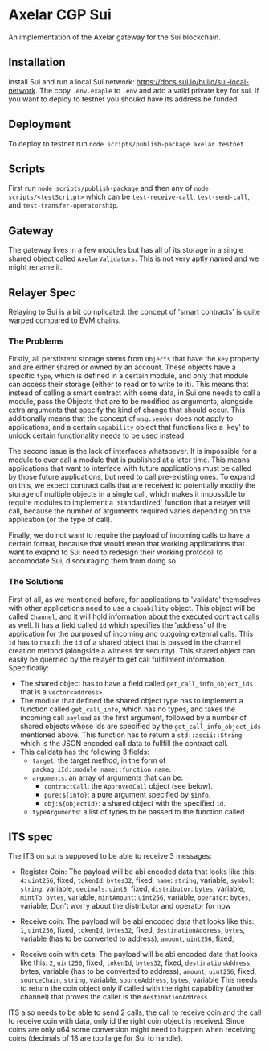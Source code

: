 # Axelar CGP Sui

An implementation of the Axelar gateway for the Sui blockchain.

## Installation

Install Sui and run a local Sui network: https://docs.sui.io/build/sui-local-network.
The copy `.env.exaple` to `.env` and add a valid private key for sui. If you want to deploy to testnet you shoukd have its address be funded.

## Deployment

To deploy to testnet run `node scripts/publish-package axelar testnet` 

## Scripts

First run `node scripts/publish-package` and then any of `node scripts/<testScritpt>` which can be `test-receive-call`, `test-send-call`, and `test-transfer-operatorship`.

## Gateway

The gateway lives in a few modules but has all of its storage in a single shared object called `AxelarValidators`. This is not very aptly named and we might rename it.

## Relayer Spec

Relaying to Sui is a bit complicated: the concept of 'smart contracts' is quite warped compared to EVM chains. 

### The Problems

Firstly, all perstistent storage stems from `Objects` that have the `key` property and are either shared or owned by an account. These objects have a specific `type`, which is defined in a certain module, and only that module can access their storage (either to read or to write to it). This means that instead of calling a smart contract with some data, in Sui one needs to call a module, pass the Objects that are to be modified as arguments, alongside extra arguments that specify the kind of change that should occur. This additionally means that the concept of `msg.sender` does not apply to applications, and a certain `capability` object that functions like a 'key' to unlock certain functionality needs to be used instead.

The second issue is the lack of interfaces whatsoever. It is impossible for a module to ever call a module that is published at a later time. This means applications that want to interface with future applications must be called by those future applications, but need to call pre-existing ones. To expand on this, we expect contract calls that are received to potentially modify the storage of multiple objects in a single call, which makes it impossible to require modules to implement a 'standardized' function that a relayer will call, because the number of arguments required varies depending on the application (or the type of call).

Finally, we do not want to require the payload of incoming calls to have a certain format, because that would mean that working applications that want to exapnd to Sui need to redesign their working protocoll to accomodate Sui, discouraging them from doing so.

### The Solutions

First of all, as we mentioned before, for applications to 'validate' themselves with other applications need to use a `capability` object. This object will be called `Channel`, and it will hold information about the executed contract calls as well. It has a field called `id` which specifies the 'address' of the application for the purposed of incoming and outgoing extenral calls. This `id` has to match the `id` of a shared object that is passed in the channel creation method (alongside a witness for security). This shared object can easily be querried by the relayer to get call fullfilment information. Specifically:
- The shared object has to have a field called `get_call_info_object_ids` that is a `vector<address>`.
- The module that defined the shared object type has to implement a function called `get_call_info`, which has no types, and takes the incoming call `payload` as the first argument, followed by a number of shared objects whose ids are specified by the `get_call_info_object_ids` mentioned above. This function has to return a `std::ascii::String` which is the JSON encoded call data to fullfill the contract call.
- This calldata has the following 3 fields:
  - `target`: the target method, in the form of `packag_iId::module_name::function_name`.
  - `arguments`: an array of arguments that can be:
    - `contractCall`: the `ApprovedCall` object (see below).
    - `pure:${info}`: a pure argument specified by `$info`.
    - `obj:${objectId}`: a shared object with the specified `id`.
  - `typeArguments`: a list of types to be passed to the function called

## ITS spec

The ITS on sui is supposed to be able to receive 3 messages:
- Register Coin: The payload will be abi encoded data that looks like this:                              
  `4`: `uint256`, fixed,
  `tokenId`: `bytes32`, fixed,
  `name`: `string`, variable,
  `symbol`: `string`, variable,
  `decimals`: `uint8`, fixed,
  `distributor`: `bytes`, variable,
  `mintTo`: `bytes`, variable,
  `mintAmount`: `uint256`, variable,
  `operator`: `bytes`, variable,
Don't worry about the distributor and operator for now

- Receive coin: The payload will be abi encoded data that looks like this:
  `1`, `uint256`, fixed,
  `tokenId`, `bytes32`, fixed,
  `destinationAddress`, `bytes`, variable (has to be converted to address),
  `amount`, `uint256`, fixed,

- Receive coin with data: The payload will be abi encoded data that looks like this:
  `2`, `uint256`, fixed,
  `tokenId`, `bytes32`, fixed,
  `destinationAddress`, bytes, variable (has to be converted to address),
  `amount`, `uint256`, fixed,
  `sourceChain`, `string`, variable,
  `sourceAddress`, `bytes`, variable
This needs to return the coin object only if called with the right capability (another channel) that proves the caller is the `destinationAddress`

ITS also needs to be able to send 2 calls, the call to receive coin and the call to receive coin with data, only id the right coin object is received. Since coins are only u64 some conversion might need to happen when receiving coins (decimals of 18 are too large for Sui to handle).